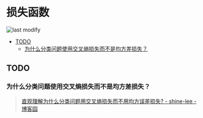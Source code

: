 损失函数
===
<!--START_SECTION:badge-->

![last modify](https://img.shields.io/static/v1?label=last%20modify&message=2022-10-15%2010%3A39%3A35&color=yellowgreen&style=flat-square)

<!--END_SECTION:badge-->

- [TODO](#todo)
    - [为什么分类问题使用交叉熵损失而不是均方差损失？](#为什么分类问题使用交叉熵损失而不是均方差损失)

## TODO

### 为什么分类问题使用交叉熵损失而不是均方差损失？
> [直观理解为什么分类问题用交叉熵损失而不用均方误差损失? - shine-lee - 博客园](https://www.cnblogs.com/shine-lee/p/12032066.html)